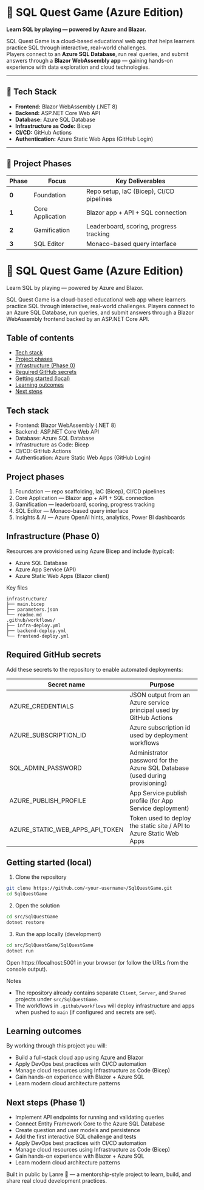 # 🧠 SQL Quest Game (Azure Edition)
**Learn SQL by playing — powered by Azure and Blazor.**

SQL Quest Game is a cloud-based educational web app that helps learners practice SQL through interactive, real-world challenges.  
Players connect to an **Azure SQL Database**, run real queries, and submit answers through a **Blazor WebAssembly app** — gaining hands-on experience with data exploration and cloud technologies.

---

## 🚀 Tech Stack
- **Frontend:** Blazor WebAssembly (.NET 8)  
- **Backend:** ASP.NET Core Web API  
- **Database:** Azure SQL Database  
- **Infrastructure as Code:** Bicep  
- **CI/CD:** GitHub Actions  
- **Authentication:** Azure Static Web Apps (GitHub Login)

---

## 🧩 Project Phases

| Phase | Focus | Key Deliverables |
|-------|--------|------------------|
| **0** | Foundation | Repo setup, IaC (Bicep), CI/CD pipelines |
| **1** | Core Application | Blazor app + API + SQL connection |
| **2** | Gamification | Leaderboard, scoring, progress tracking |
| **3** | SQL Editor | Monaco-based query interface |

# 🧠 SQL Quest Game (Azure Edition)

Learn SQL by playing — powered by Azure and Blazor.

SQL Quest Game is a cloud-based educational web app where learners practice SQL through interactive, real-world challenges. Players connect to an Azure SQL Database, run queries, and submit answers through a Blazor WebAssembly frontend backed by an ASP.NET Core API.

## Table of contents

- [Tech stack](#tech-stack)
- [Project phases](#project-phases)
- [Infrastructure (Phase 0)](#infrastructure-phase-0)
- [Required GitHub secrets](#required-github-secrets)
- [Getting started (local)](#getting-started-local)
- [Learning outcomes](#learning-outcomes)
- [Next steps](#next-steps)

## Tech stack

- Frontend: Blazor WebAssembly (.NET 8)
- Backend: ASP.NET Core Web API
- Database: Azure SQL Database
- Infrastructure as Code: Bicep
- CI/CD: GitHub Actions
- Authentication: Azure Static Web Apps (GitHub Login)

## Project phases

1. Foundation — repo scaffolding, IaC (Bicep), CI/CD pipelines
2. Core Application — Blazor app + API + SQL connection
3. Gamification — leaderboard, scoring, progress tracking
4. SQL Editor — Monaco-based query interface
5. Insights & AI — Azure OpenAI hints, analytics, Power BI dashboards

## Infrastructure (Phase 0)

Resources are provisioned using Azure Bicep and include (typical):

- Azure SQL Database
- Azure App Service (API)
- Azure Static Web Apps (Blazor client)

Key files

```
infrastructure/
├── main.bicep
├── parameters.json
└── readme.md
.github/workflows/
├── infra-deploy.yml
├── backend-deploy.yml
└── frontend-deploy.yml
```

## Required GitHub secrets

Add these secrets to the repository to enable automated deployments:

| Secret name | Purpose |
|-------------|---------|
| AZURE_CREDENTIALS | JSON output from an Azure service principal used by GitHub Actions |
| AZURE_SUBSCRIPTION_ID | Azure subscription id used by deployment workflows |
| SQL_ADMIN_PASSWORD | Administrator password for the Azure SQL Database (used during provisioning) |
| AZURE_PUBLISH_PROFILE | App Service publish profile (for App Service deployment) |
| AZURE_STATIC_WEB_APPS_API_TOKEN | Token used to deploy the static site / API to Azure Static Web Apps |

## Getting started (local)

1. Clone the repository

```bash
git clone https://github.com/<your-username>/SqlQuestGame.git
cd SqlQuestGame
```

2. Open the solution

```bash
cd src/SqlQuestGame
dotnet restore
```

3. Run the app locally (development)

```bash
cd src/SqlQuestGame/SqlQuestGame
dotnet run
```

Open https://localhost:5001 in your browser (or follow the URLs from the console output).

Notes

- The repository already contains separate `Client`, `Server`, and `Shared` projects under `src/SqlQuestGame`.
- The workflows in `.github/workflows` will deploy infrastructure and apps when pushed to `main` (if configured and secrets are set).

## Learning outcomes

By working through this project you will:

- Build a full-stack cloud app using Azure and Blazor
- Apply DevOps best practices with CI/CD automation
- Manage cloud resources using Infrastructure as Code (Bicep)
- Gain hands-on experience with Blazor + Azure SQL
- Learn modern cloud architecture patterns

## Next steps (Phase 1)

- Implement API endpoints for running and validating queries
- Connect Entity Framework Core to the Azure SQL Database
- Create question and user models and persistence
- Add the first interactive SQL challenge and tests
- Apply DevOps best practices with CI/CD automation
- Manage cloud resources using Infrastructure as Code (Bicep)
- Gain hands-on experience with Blazor + Azure SQL
- Learn modern cloud architecture patterns


Built in public by Lanre 🚀 — a mentorship-style project to learn, build, and share real cloud development practices.